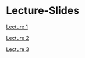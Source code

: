 # Lecture-Slides

[Lecture 1](https://github.com/core-methods-in-edm/Lecture-Slides/blob/master/HUDK%204050_Lecture%201.pdf)

[Lecture 2](https://github.com/core-methods-in-edm/Lecture-Slides/blob/master/HUDK4050-Lecture%202.pdf)

[Lecture 3](https://github.com/core-methods-in-edm/Lecture-Slides/blob/master/HUDK4050-Lecture%203.pdf)
